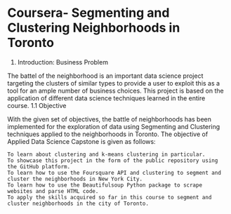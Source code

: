 # Coursera- Segmenting and Clustering Neighborhoods in Toronto

1. Introduction: Business Problem 

The battel of the neighborhood is an important data science project targeting the clusters of similar types to provide a user to exploit this as a tool for an ample number of business choices. This project is based on the application of different data science techniques learned in the entire course. 
1.1 Objective 

With the given set of objectives, the battle of neighborhoods has been implemented for the exploration of data using Segmenting and Clustering techniques applied to the neighborhoods in Toronto. The objective of Applied Data Science Capstone is given as follows:

    To learn about clustering and k-means clustering in particular.
    To showcase this project in the form of the public repository using the GitHub platform.
    To learn how to use the Foursquare API and clustering to segment and cluster the neighborhoods in New York City.
    To learn how to use the Beautifulsoup Python package to scrape websites and parse HTML code.
    To apply the skills acquired so far in this course to segment and cluster neighborhoods in the city of Toronto.
